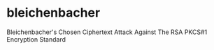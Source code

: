# bleichenbacher
 Bleichenbacher's Chosen Ciphertext Attack Against The RSA PKCS#1 Encryption Standard
